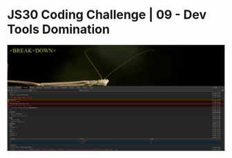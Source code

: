 # JS30 Coding Challenge | 09 - Dev Tools Domination

![screencapture of dev tools domination](images/screencapture.png)
